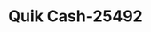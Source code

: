 ---
f_zip-code: 99223
f_state-code: WA
title: Quik Cash-25492
f_phone: 509-533-5577
f_city-only: Spokane
f_address: 1621 S Ray Street Spokane
f_location-unique-id: '25492'
slug: quik-cash-25492
updated-on: '2024-05-30T13:46:58.046Z'
created-on: '2024-05-30T13:36:59.803Z'
published-on: '2024-05-30T13:54:32.469Z'
f_city-state: cms/city/spokane-wa.md
f_company: cms/company/quik-cash.md
f_state: cms/state/washington.md
layout: '[payday-loan].html'
tags: payday-loan
---